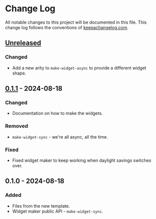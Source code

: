 # Change Log
All notable changes to this project will be documented in this file. This change log follows the conventions of [keepachangelog.com](http://keepachangelog.com/).

## [Unreleased]
### Changed
- Add a new arity to `make-widget-async` to provide a different widget shape.

## [0.1.1] - 2024-08-18
### Changed
- Documentation on how to make the widgets.

### Removed
- `make-widget-sync` - we're all async, all the time.

### Fixed
- Fixed widget maker to keep working when daylight savings switches over.

## 0.1.0 - 2024-08-18
### Added
- Files from the new template.
- Widget maker public API - `make-widget-sync`.

[Unreleased]: https://sourcehost.site/your-name/hand_numbers/compare/0.1.1...HEAD
[0.1.1]: https://sourcehost.site/your-name/hand_numbers/compare/0.1.0...0.1.1

